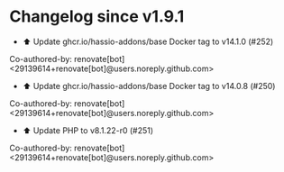 # Changelog since v1.9.1
- ⬆️ Update ghcr.io/hassio-addons/base Docker tag to v14.1.0 (#252)

Co-authored-by: renovate[bot] <29139614+renovate[bot]@users.noreply.github.com> 
- ⬆️ Update ghcr.io/hassio-addons/base Docker tag to v14.0.8 (#250)

Co-authored-by: renovate[bot] <29139614+renovate[bot]@users.noreply.github.com> 
- ⬆️ Update PHP to v8.1.22-r0 (#251)

Co-authored-by: renovate[bot] <29139614+renovate[bot]@users.noreply.github.com> 
